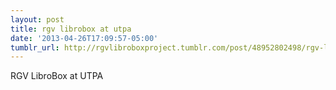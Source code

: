 ```yaml
---
layout: post
title: rgv librobox at utpa
date: '2013-04-26T17:09:57-05:00'
tumblr_url: http://rgvlibroboxproject.tumblr.com/post/48952802498/rgv-librobox-at-utpa
---
```

RGV LibroBox at UTPA
